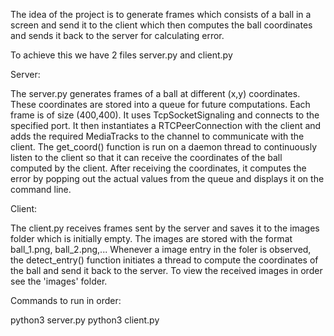 The idea of the project is to generate frames which consists of a ball in a screen and send it to the client which then computes the ball coordinates and sends it back to the server for calculating error.

To achieve this we have 2 files server.py and client.py

Server:

The server.py generates frames of a ball at different (x,y) coordinates.
These coordinates are stored into a queue for future computations.
Each frame is of size (400,400). It uses TcpSocketSignaling and connects to
the specified port. It then instantiates a RTCPeerConnection with the client and adds the required MediaTracks to the channel to communicate with the client. The get_coord() function is run on a daemon thread to continuously listen to the client so that it can receive the coordinates of the ball computed by the client. After receiving the coordinates, it computes the error by popping out the actual values from the queue and displays it on the command line.

Client:

The client.py receives frames sent by the server and saves it to the images folder which is initially empty. The images are stored with the format ball_1.png, ball_2.png,...
Whenever a image entry in the foler is observed, the detect_entry() function initiates a thread to compute the coordinates of the ball and send it back to the server. To view the received images in order see the 'images' folder.

Commands to run in order:

python3 server.py
python3 client.py

